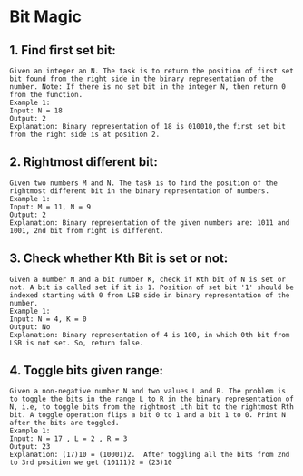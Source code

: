 # Bit Magic

## 1. Find first set bit:
    Given an integer an N. The task is to return the position of first set bit found from the right side in the binary representation of the number. Note: If there is no set bit in the integer N, then return 0 from the function.  
    Example 1:
    Input: N = 18
    Output: 2
    Explanation: Binary representation of 18 is 010010,the first set bit from the right side is at position 2.

## 2. Rightmost different bit:
    Given two numbers M and N. The task is to find the position of the rightmost different bit in the binary representation of numbers.
    Example 1: 
    Input: M = 11, N = 9
    Output: 2
    Explanation: Binary representation of the given numbers are: 1011 and 1001, 2nd bit from right is different.

## 3. Check whether Kth Bit is set or not:
    Given a number N and a bit number K, check if Kth bit of N is set or not. A bit is called set if it is 1. Position of set bit '1' should be indexed starting with 0 from LSB side in binary representation of the number.
    Example 1:
    Input: N = 4, K = 0
    Output: No  
    Explanation: Binary representation of 4 is 100, in which 0th bit from LSB is not set. So, return false.

## 4. Toggle bits given range:
    Given a non-negative number N and two values L and R. The problem is to toggle the bits in the range L to R in the binary representation of N, i.e, to toggle bits from the rightmost Lth bit to the rightmost Rth bit. A toggle operation flips a bit 0 to 1 and a bit 1 to 0. Print N after the bits are toggled.
    Example 1:
    Input: N = 17 , L = 2 , R = 3
    Output: 23
    Explanation: (17)10 = (10001)2.  After toggling all the bits from 2nd to 3rd position we get (10111)2 = (23)10
    